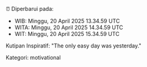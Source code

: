 ⏰ Diperbarui pada:
- WIB: Minggu, 20 April 2025 13.34.59 UTC
- WITA: Minggu, 20 April 2025 14.34.59 UTC
- WIT: Minggu, 20 April 2025 15.34.59 UTC

Kutipan Inspiratif:
"The only easy day was yesterday."


Kategori: motivational

